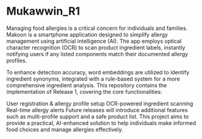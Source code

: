 # Mukawwin_R1
Managing food allergies is a critical concern for individuals and families. Makoon is a smartphone application designed to simplify allergy management using artificial intelligence (AI). The app employs optical character recognition (OCR) to scan product ingredient labels, instantly notifying users if any listed components match their documented allergy profiles.

To enhance detection accuracy, word embeddings are utilized to identify ingredient synonyms, integrated with a rule-based system for a more comprehensive ingredient analysis. This repository contains the implementation of Release 1, covering the core functionalities:

User registration & allergy profile setup
OCR-powered ingredient scanning
Real-time allergy alerts
Future releases will introduce additional features such as multi-profile support and a safe product list. This project aims to provide a practical, AI-enhanced solution to help individuals make informed food choices and manage allergies effectively.

